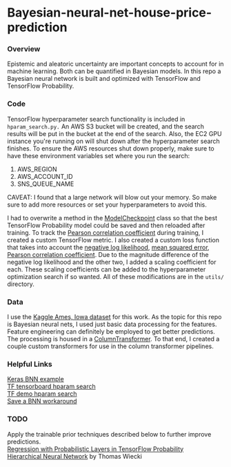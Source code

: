 # Bayesian-neural-net-house-price-prediction

### Overview
Epistemic and aleatoric uncertainty are important concepts to account for in machine learning. 
Both can be quantified in Bayesian models. In this repo a Bayesian neural network is built and optimized with TensorFlow and 
TensorFlow Probability. 

### Code
TensorFlow hyperparameter search functionality is included in `hparam_search.py.` An AWS S3 bucket will be created, and
the search results will be put in the bucket at the end of the search. Also, the EC2 GPU instance you're running on will
shut down after the hyperparameter search finishes. To ensure the AWS resources shut down properly, make sure to have 
these environment variables set where you run the search:

1. AWS_REGION
2. AWS_ACCOUNT_ID
3. SNS_QUEUE_NAME

CAVEAT: I found that a large network will blow out your memory. So make sure to add more resources or set your 
hyperparameters to avoid this. 

I had to overwrite a method in the [ModelCheckpoint](https://www.tensorflow.org/api_docs/python/tf/keras/callbacks/ModelCheckpoint ) 
class so that the best TensorFlow Probability model could be saved and then reloaded after training. To track the [Pearson correlation coefficient](https://en.wikipedia.org/wiki/Pearson_correlation_coefficient) 
during training, I created a custom TensorFlow metric. I also created a custom loss function that takes into account the 
[negative log likelihood](https://medium.com/deeplearningmadeeasy/negative-log-likelihood-6bd79b55d8b6), 
[mean squared error](https://en.wikipedia.org/wiki/Mean_squared_error),
[Pearson correlation coefficient](https://en.wikipedia.org/wiki/Pearson_correlation_coefficient). Due to the magnitude
difference of the negative log likelihood and the other two, I added a scaling coefficient for each. These scaling 
coefficients can be added to the hyperparameter optimization search if so wanted. All of these modifications are in the
`utils/` directory.

### Data
I use the [Kaggle Ames, Iowa dataset](https://www.kaggle.com/competitions/house-prices-advanced-regression-techniques/overview/evaluation)
for this work. As the topic for this repo is Bayesian neural nets, I used just basic data processing for the features. 
Feature engineering can definitely be employed to get better predictions. The processing is housed in a 
[ColumnTransformer](https://scikit-learn.org/stable/modules/generated/sklearn.compose.ColumnTransformer.html).
To that end, I created a couple custom transformers for use in the column transformer pipelines. 


### Helpful Links
[Keras BNN example](https://keras.io/examples/keras_recipes/bayesian_neural_networks/) </br>
[TF tensorboard hparam search](https://www.tensorflow.org/tensorboard/hyperparameter_tuning_with_hparams) </br>
[TF demo hparam search](https://github.com/tensorflow/tensorboard/blob/master/tensorboard/plugins/hparams/hparams_demo.py) </br>
[Save a BNN workaround](https://github.com/tensorflow/probability/issues/325#issuecomment-477213850) </br>

### TODO
Apply the trainable prior techniques described below to further improve predictions.  </br>
[Regression with Probabilistic Layers in TensorFlow Probability](https://blog.tensorflow.org/2019/03/regression-with-probabilistic-layers-in.html) </br>
[Hierarchical Neural Network](https://twiecki.io/blog/2016/07/05/bayesian-deep-learning/) by Thomas Wiecki </br>